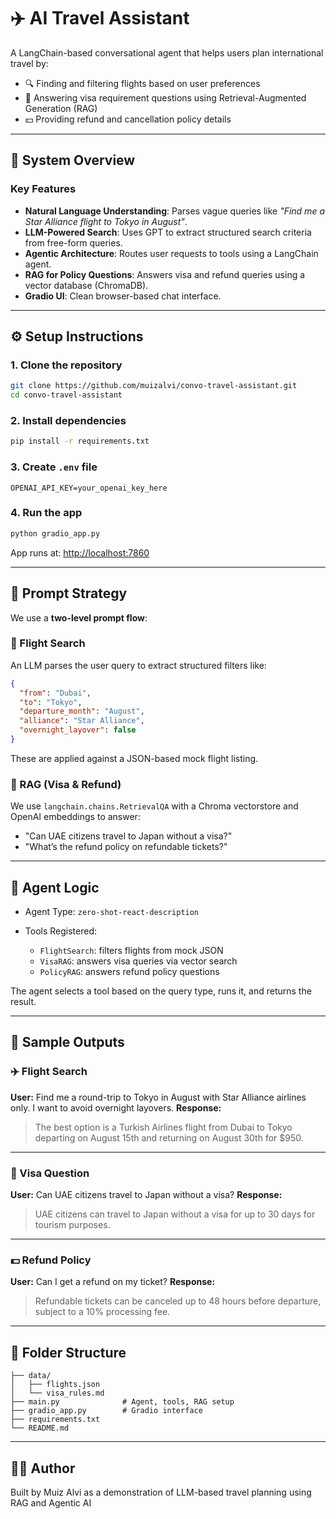 
# ✈️ AI Travel Assistant

A LangChain-based conversational agent that helps users plan international travel by:

- 🔍 Finding and filtering flights based on user preferences
- 🛂 Answering visa requirement questions using Retrieval-Augmented Generation (RAG)
- 💵 Providing refund and cancellation policy details

---

## 📁 System Overview

### Key Features
- **Natural Language Understanding**: Parses vague queries like _"Find me a Star Alliance flight to Tokyo in August"_.
- **LLM-Powered Search**: Uses GPT to extract structured search criteria from free-form queries.
- **Agentic Architecture**: Routes user requests to tools using a LangChain agent.
- **RAG for Policy Questions**: Answers visa and refund queries using a vector database (ChromaDB).
- **Gradio UI**: Clean browser-based chat interface.

---

## ⚙️ Setup Instructions

### 1. Clone the repository
```bash
git clone https://github.com/muizalvi/convo-travel-assistant.git
cd convo-travel-assistant
````

### 2. Install dependencies

```bash
pip install -r requirements.txt
```

### 3. Create `.env` file

```env
OPENAI_API_KEY=your_openai_key_here
```

### 4. Run the app

```bash
python gradio_app.py
```

App runs at: [http://localhost:7860](http://localhost:7860)

---

## 🧠 Prompt Strategy

We use a **two-level prompt flow**:

### 🔸 Flight Search

An LLM parses the user query to extract structured filters like:

```json
{
  "from": "Dubai",
  "to": "Tokyo",
  "departure_month": "August",
  "alliance": "Star Alliance",
  "overnight_layover": false
}
```

These are applied against a JSON-based mock flight listing.

### 🔸 RAG (Visa & Refund)

We use `langchain.chains.RetrievalQA` with a Chroma vectorstore and OpenAI embeddings to answer:

* "Can UAE citizens travel to Japan without a visa?"
* "What’s the refund policy on refundable tickets?"

---

## 🧩 Agent Logic

* Agent Type: `zero-shot-react-description`
* Tools Registered:

  * `FlightSearch`: filters flights from mock JSON
  * `VisaRAG`: answers visa queries via vector search
  * `PolicyRAG`: answers refund policy questions

The agent selects a tool based on the query type, runs it, and returns the result.

---

## 🧪 Sample Outputs

### ✈️ Flight Search

**User:** Find me a round-trip to Tokyo in August with Star Alliance airlines only. I want to avoid overnight layovers.
**Response:**

> The best option is a Turkish Airlines flight from Dubai to Tokyo departing on August 15th and returning on August 30th for \$950.

---

### 🛂 Visa Question

**User:** Can UAE citizens travel to Japan without a visa?
**Response:**

> UAE citizens can travel to Japan without a visa for up to 30 days for tourism purposes.

---

### 💵 Refund Policy

**User:** Can I get a refund on my ticket?
**Response:**

> Refundable tickets can be canceled up to 48 hours before departure, subject to a 10% processing fee.

---

## 🔧 Folder Structure

```
├── data/
│   ├── flights.json
│   └── visa_rules.md
├── main.py              # Agent, tools, RAG setup
├── gradio_app.py        # Gradio interface
├── requirements.txt
└── README.md
```

---

## 🧑‍💻 Author

Built by Muiz Alvi as a demonstration of LLM-based travel planning using RAG and Agentic AI

